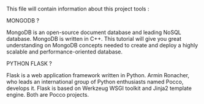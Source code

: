 This file will contain information about this project tools :


MONGODB ?

MongoDB is an open-source document database and leading NoSQL database. MongoDB is written in C++. This tutorial will give you great understanding on MongoDB concepts needed to create and deploy a highly scalable and performance-oriented database.

PYTHON FLASK ?

Flask is a web application framework written in Python. Armin Ronacher, who leads an international group of Python enthusiasts named Pocco, develops it. Flask is based on Werkzeug WSGI toolkit and Jinja2 template engine. Both are Pocco projects.

